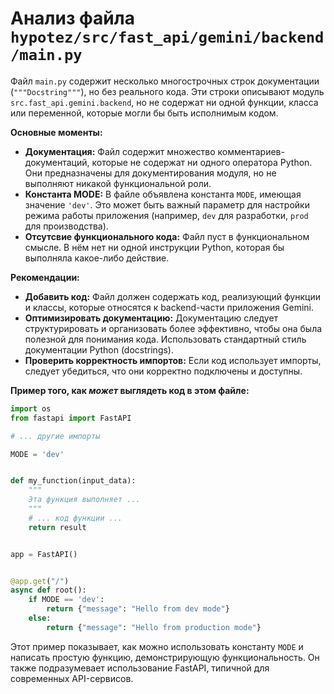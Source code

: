 # Анализ файла `hypotez/src/fast_api/gemini/backend/main.py`

Файл `main.py` содержит несколько многострочных строк документации (`"""Docstring"""`), но без реального кода.  Эти строки описывают модуль `src.fast_api.gemini.backend`, но не содержат ни одной функции, класса или переменной, которые могли бы быть исполнимым кодом.

**Основные моменты:**

* **Документация:**  Файл содержит множество комментариев-документаций, которые не содержат ни одного оператора Python.  Они предназначены для документирования модуля, но не выполняют никакой функциональной роли.
* **Константа MODE:**  В файле объявлена константа `MODE`, имеющая значение `'dev'`.  Это может быть важный параметр для настройки режима работы приложения (например, `dev` для разработки, `prod` для производства).
* **Отсутсвие функционального кода:** Файл пуст в функциональном смысле. В нём нет ни одной инструкции Python, которая бы выполняла какое-либо действие.

**Рекомендации:**

* **Добавить код:**  Файл должен содержать код, реализующий функции и классы, которые относятся к backend-части приложения Gemini.
* **Оптимизировать документацию:** Документацию следует структурировать и организовать более эффективно, чтобы она была полезной для понимания кода.  Использовать стандартный стиль документации Python (docstrings).
* **Проверить корректность импортов:**  Если код использует импорты, следует убедиться, что они корректно подключены и доступны.


**Пример того, как *может* выглядеть код в этом файле:**

```python
import os
from fastapi import FastAPI

# ... другие импорты

MODE = 'dev'


def my_function(input_data):
    """
    Эта функция выполняет ...
    """
    # ... код функции ...
    return result


app = FastAPI()


@app.get("/")
async def root():
    if MODE == 'dev':
        return {"message": "Hello from dev mode"}
    else:
        return {"message": "Hello from production mode"}
```

Этот пример показывает, как можно использовать константу `MODE` и написать простую функцию, демонстрирующую функциональность.  Он также подразумевает использование FastAPI, типичной для современных API-сервисов.